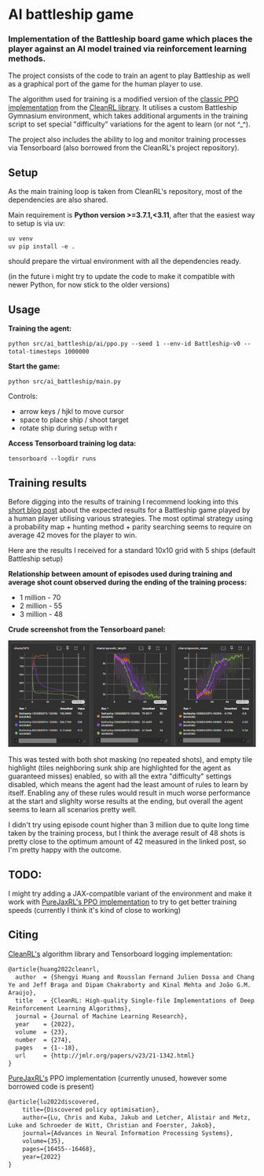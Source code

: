 # AI battleship game

### Implementation of the Battleship board game which places the player against an AI model trained via reinforcement learning methods.

The project consists of the code to train an agent to play Battleship as well as a graphical port of the game for the human player to use.

The algorithm used for training is a modified version of the [classic PPO implementation](https://github.com/vwxyzjn/cleanrl/blob/master/cleanrl/ppo.py) from the [CleanRL library](https://github.com/vwxyzjn/cleanrl). It utilises a custom Battleship Gymnasium environment, which takes additional arguments in the training script to set special "difficulty" variations for the agent to learn (or not ^\_^).

The project also includes the ability to log and monitor training processes via Tensorboard (also borrowed from the CleanRL's project repository).

## Setup

As the main training loop is taken from CleanRL's repository, most of the dependencies are also shared.

Main requirement is **Python version >=3.7.1,<3.11**, after that the easiest way to setup is via uv:

```
uv venv
uv pip install -e .
```

should prepare the virtual environment with all the dependencies ready.

(in the future i might try to update the code to make it compatible with newer Python, for now stick to the older versions)

## Usage

**Training the agent:**

```
python src/ai_battleship/ai/ppo.py --seed 1 --env-id Battleship-v0 --total-timesteps 1000000
```

**Start the game:**

```
python src/ai_battleship/main.py
```

Controls:

- arrow keys / hjkl to move cursor
- space to place ship / shoot target
- rotate ship during setup with r

**Access Tensorboard training log data:**

```
tensorboard --logdir runs
```

## Training results

Before digging into the results of training I recommend looking into this [short blog post](https://mattfife.com/?p=5252) about the expected results for a Battleship game played by a human player utilising various strategies. The most optimal strategy using a probability map + hunting method + parity searching seems to require on average 42 moves for the player to win.

Here are the results I received for a standard 10x10 grid with 5 ships (default Battleship setup)

**Relationship between amount of episodes used during training and average shot count observed during the ending of the training process:**

- 1 million - 70
- 2 million - 55
- 3 million - 48

**Crude screenshot from the Tensorboard panel:**

![Tensorboard screenshot](./pictures/tensorboard_ss.jpg)

This was tested with both shot masking (no repeated shots), and empty tile highlight (tiles neighboring sunk ship are highlighted for the agent as guaranteed misses) enabled, so with all the extra "difficulty" settings disabled, which means the agent had the least amount of rules to learn by itself. Enabling any of these rules would result in much worse performance at the start and slighlty worse results at the ending, but overall the agent seems to learn all scenarios pretty well.

I didn't try using episode count higher than 3 million due to quite long time taken by the training process, but I think the average result of 48 shots is pretty close to the optimum amount of 42 measured in the linked post, so I'm pretty happy with the outcome.

## TODO:

I might try adding a JAX-compatible variant of the environment and make it work with [PureJaxRL's PPO implementation](https://github.com/luchris429/purejaxrl/blob/main/purejaxrl/ppo.py) to try to get better training speeds (currently I think it's kind of close to working)

## Citing

[CleanRL's](https://github.com/vwxyzjn/cleanrl) algorithm library and Tensorboard logging implementation:

```
@article{huang2022cleanrl,
  author  = {Shengyi Huang and Rousslan Fernand Julien Dossa and Chang Ye and Jeff Braga and Dipam Chakraborty and Kinal Mehta and João G.M. Araújo},
  title   = {CleanRL: High-quality Single-file Implementations of Deep Reinforcement Learning Algorithms},
  journal = {Journal of Machine Learning Research},
  year    = {2022},
  volume  = {23},
  number  = {274},
  pages   = {1--18},
  url     = {http://jmlr.org/papers/v23/21-1342.html}
}
```

[PureJaxRL's](https://github.com/luchris429/purejaxrl) PPO implementation (currently unused, however some borrowed code is present)

```
@article{lu2022discovered,
    title={Discovered policy optimisation},
    author={Lu, Chris and Kuba, Jakub and Letcher, Alistair and Metz, Luke and Schroeder de Witt, Christian and Foerster, Jakob},
    journal={Advances in Neural Information Processing Systems},
    volume={35},
    pages={16455--16468},
    year={2022}
}
```
